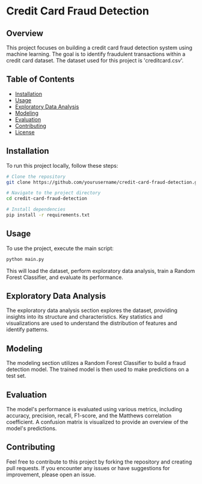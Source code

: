 
# Credit Card Fraud Detection

## Overview

This project focuses on building a credit card fraud detection system using machine learning. The goal is to identify fraudulent transactions within a credit card dataset. The dataset used for this project is 'creditcard.csv'.

## Table of Contents

- [Installation](#installation)
- [Usage](#usage)
- [Exploratory Data Analysis](#exploratory-data-analysis)
- [Modeling](#modeling)
- [Evaluation](#evaluation)
- [Contributing](#contributing)
- [License](#license)

## Installation

To run this project locally, follow these steps:

```bash
# Clone the repository
git clone https://github.com/yourusername/credit-card-fraud-detection.git

# Navigate to the project directory
cd credit-card-fraud-detection

# Install dependencies
pip install -r requirements.txt
```

## Usage

To use the project, execute the main script:

```bash
python main.py
```

This will load the dataset, perform exploratory data analysis, train a Random Forest Classifier, and evaluate its performance.

## Exploratory Data Analysis

The exploratory data analysis section explores the dataset, providing insights into its structure and characteristics. Key statistics and visualizations are used to understand the distribution of features and identify patterns.

## Modeling

The modeling section utilizes a Random Forest Classifier to build a fraud detection model. The trained model is then used to make predictions on a test set.

## Evaluation

The model's performance is evaluated using various metrics, including accuracy, precision, recall, F1-score, and the Matthews correlation coefficient. A confusion matrix is visualized to provide an overview of the model's predictions.

## Contributing

Feel free to contribute to this project by forking the repository and creating pull requests. If you encounter any issues or have suggestions for improvement, please open an issue.

